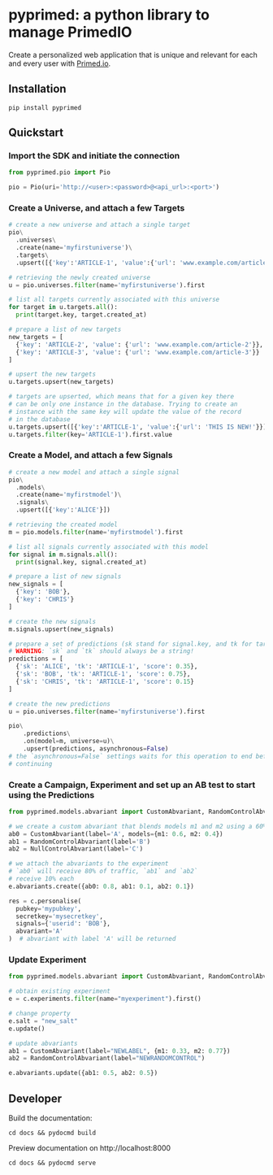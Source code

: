# pyprimed: a python library to manage PrimedIO

Create a personalized web application that is unique and relevant for each and every user with [Primed.io](https://www.primed.io/).

## Installation
```
pip install pyprimed
```

## Quickstart
### Import the SDK and initiate the connection
```python
from pyprimed.pio import Pio

pio = Pio(uri='http://<user>:<password>@<api_url>:<port>')
```

### Create a Universe, and attach a few Targets
```python
# create a new universe and attach a single target
pio\
  .universes\
  .create(name='myfirstuniverse')\
  .targets\
  .upsert([{'key':'ARTICLE-1', 'value':{'url': 'www.example.com/article-1'}}])

# retrieving the newly created universe
u = pio.universes.filter(name='myfirstuniverse').first

# list all targets currently associated with this universe
for target in u.targets.all():
  print(target.key, target.created_at)

# prepare a list of new targets
new_targets = [
  {'key': 'ARTICLE-2', 'value': {'url': 'www.example.com/article-2'}}, 
  {'key': 'ARTICLE-3', 'value': {'url': 'www.example.com/article-3'}}
]

# upsert the new targets
u.targets.upsert(new_targets)

# targets are upserted, which means that for a given key there
# can be only one instance in the database. Trying to create an
# instance with the same key will update the value of the record
# in the database
u.targets.upsert([{'key':'ARTICLE-1', 'value':{'url': 'THIS IS NEW!'}}])
u.targets.filter(key='ARTICLE-1').first.value 
```

### Create a Model, and attach a few Signals
```python
# create a new model and attach a single signal
pio\
  .models\
  .create(name='myfirstmodel')\
  .signals\
  .upsert([{'key':'ALICE'}])

# retrieving the created model
m = pio.models.filter(name='myfirstmodel').first

# list all signals currently associated with this model
for signal in m.signals.all():
  print(signal.key, signal.created_at)

# prepare a list of new signals
new_signals = [
  {'key': 'BOB'}, 
  {'key': 'CHRIS'}
]

# create the new signals
m.signals.upsert(new_signals)

# prepare a set of predictions (sk stand for signal.key, and tk for target.key)
# WARNING: `sk` and `tk` should always be a string!
predictions = [
  {'sk': 'ALICE', 'tk': 'ARTICLE-1', 'score': 0.35},
  {'sk': 'BOB', 'tk': 'ARTICLE-1', 'score': 0.75}, 
  {'sk': 'CHRIS', 'tk': 'ARTICLE-1', 'score': 0.15}
]

# create the new predictions 
u = pio.universes.filter(name='myfirstuniverse').first

pio\
    .predictions\
    .on(model=m, universe=u)\
    .upsert(predictions, asynchronous=False)
# the `asynchronous=False` settings waits for this operation to end before 
# continuing
```

### Create a Campaign, Experiment and set up an AB test to start using the Predictions
```python
from pyprimed.models.abvariant import CustomAbvariant, RandomControlAbvariant, NullControlAbvariant

# we create a custom abvariant that blends models m1 and m2 using a 60%/40% weight ratio
ab0 = CustomAbvariant(label='A', models={m1: 0.6, m2: 0.4})
ab1 = RandomControlAbvariant(label='B')
ab2 = NullControlAbvariant(label='C')

# we attach the abvariants to the experiment
# `ab0` will receive 80% of traffic, `ab1` and `ab2`
# receive 10% each
e.abvariants.create({ab0: 0.8, ab1: 0.1, ab2: 0.1})

res = c.personalise(
  pubkey='mypubkey',
  secretkey='mysecretkey',
  signals={'userid': 'BOB'},
  abvariant='A'
)  # abvariant with label 'A' will be returned
```

### Update Experiment
```python
from pyprimed.models.abvariant import CustomAbvariant, RandomControlAbvariant, NullControlAbvariant

# obtain existing experiment
e = c.experiments.filter(name="myexperiment").first()

# change property
e.salt = "new_salt"
e.update()

# update abvariants
ab1 = CustomAbvariant(label="NEWLABEL", {m1: 0.33, m2: 0.77})
ab2 = RandomControlAbvariant(label="NEWRANDOMCONTROL")

e.abvariants.update({ab1: 0.5, ab2: 0.5})
```

## Developer
Build the documentation:
```
cd docs && pydocmd build
```

Preview documentation on http://localhost:8000
```
cd docs && pydocmd serve
```
